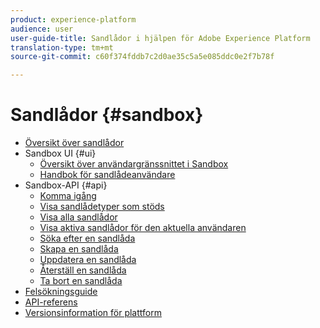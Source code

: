 ```yaml
---
product: experience-platform
audience: user
user-guide-title: Sandlådor i hjälpen för Adobe Experience Platform
translation-type: tm+mt
source-git-commit: c60f374fddb7c2d0ae35c5a5e085ddc0e2f7b78f

---
```



# Sandlådor {#sandbox}

* [Översikt över sandlådor](home.md)
* Sandbox UI {#ui}
   * [Översikt över användargränssnittet i Sandbox](ui/overview.md)
   * [Handbok för sandlådeanvändare](ui/user-guide.md)
* Sandbox-API {#api}
   * [Komma igång](api/getting-started.md)
   * [Visa sandlådetyper som stöds](api/list-sandbox-types.md)
   * [Visa alla sandlådor](api/list-all-sandboxes.md)
   * [Visa aktiva sandlådor för den aktuella användaren](api/list-active-sandboxes.md)
   * [Söka efter en sandlåda](api/look-up-sandbox.md)
   * [Skapa en sandlåda](api/create-sandbox.md)
   * [Uppdatera en sandlåda](api/update-sandbox.md)
   * [Återställ en sandlåda](api/reset-sandbox.md)
   * [Ta bort en sandlåda](api/delete-sandbox.md)
* [Felsökningsguide](troubleshooting-guide.md)
* [API-referens](https://www.adobe.io/apis/experienceplatform/home/api-reference.html#!acpdr/swagger-specs/sandbox-api.yaml)
* [Versionsinformation för plattform](https://www.adobe.com/go/platform-release-notes-en)